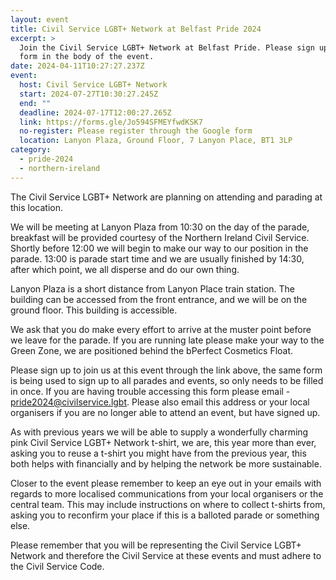 ```yaml
---
layout: event
title: Civil Service LGBT+ Network at Belfast Pride 2024
excerpt: >
  Join the Civil Service LGBT+ Network at Belfast Pride. Please sign up with the
  form in the body of the event.
date: 2024-04-11T10:27:27.237Z
event:
  host: Civil Service LGBT+ Network
  start: 2024-07-27T10:30:27.245Z
  end: ""
  deadline: 2024-07-17T12:00:27.265Z
  link: https://forms.gle/Jo594SFMEYfwdKSK7
  no-register: Please register through the Google form
  location: Lanyon Plaza, Ground Floor, 7 Lanyon Place, BT1 3LP
category:
  - pride-2024
  - northern-ireland
---
```

The Civil Service LGBT+ Network are planning on attending and parading at this location.

We will be meeting at Lanyon Plaza from 10:30 on the day of the parade, breakfast will be provided courtesy of the Northern Ireland Civil Service. Shortly before 12:00 we will begin to make our way to our position in the parade. 13:00 is parade start time and we are usually finished by 14:30, after which point, we all disperse and do our own thing.

Lanyon Plaza is a short distance from Lanyon Place train station. The building can be accessed from the front entrance, and we will be on the ground floor. This building is accessible.

We ask that you do make every effort to arrive at the muster point before we leave for the parade. If you are running late please make your way to the Green Zone, we are positioned behind the bPerfect Cosmetics Float.

Please sign up to join us at this event through the link above, the same form is being used to sign up to all parades and events, so only needs to be filled in once. If you are having trouble accessing this form please email - [pride2024@civilservice.lgbt](mailto:pride2024@civilservice.lgbt). Please also email this address or your local organisers if you are no longer able to attend an event, but have signed up.

As with previous years we will be able to supply a wonderfully charming pink Civil Service LGBT+ Network t-shirt, we are, this year more than ever, asking you to reuse a t-shirt you might have from the previous year, this both helps with financially and by helping the network be more sustainable. 

Closer to the event please remember to keep an eye out in your emails with regards to more localised communications from your local organisers or the central team. This may include instructions on where to collect t-shirts from, asking you to reconfirm your place if this is a balloted parade or something else.

Please remember that you will be representing the Civil Service LGBT+ Network and therefore the Civil Service at these events and must adhere to the Civil Service Code.